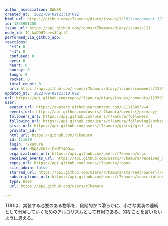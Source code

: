 ```yaml
---
author_association: OWNER
created_at: '2022-09-02T21:10:09Z'
html_url: https://github.com/r7kamura/diary/issues/121#issuecomment-1235901250
id: 1235901250
issue_url: https://api.github.com/repos/r7kamura/diary/issues/121
node_id: IC_kwDOHTcevs5JqltC
performed_via_github_app: 
reactions:
  "+1": 0
  "-1": 0
  confused: 0
  eyes: 0
  heart: 0
  hooray: 0
  laugh: 0
  rocket: 0
  total_count: 0
  url: https://api.github.com/repos/r7kamura/diary/issues/comments/1235901250/reactions
updated_at: '2022-09-02T21:10:09Z'
url: https://api.github.com/repos/r7kamura/diary/issues/comments/1235901250
user:
  avatar_url: https://avatars.githubusercontent.com/u/111689?v=4
  events_url: https://api.github.com/users/r7kamura/events{/privacy}
  followers_url: https://api.github.com/users/r7kamura/followers
  following_url: https://api.github.com/users/r7kamura/following{/other_user}
  gists_url: https://api.github.com/users/r7kamura/gists{/gist_id}
  gravatar_id: ''
  html_url: https://github.com/r7kamura
  id: 111689
  login: r7kamura
  node_id: MDQ6VXNlcjExMTY4OQ==
  organizations_url: https://api.github.com/users/r7kamura/orgs
  received_events_url: https://api.github.com/users/r7kamura/received_events
  repos_url: https://api.github.com/users/r7kamura/repos
  site_admin: false
  starred_url: https://api.github.com/users/r7kamura/starred{/owner}{/repo}
  subscriptions_url: https://api.github.com/users/r7kamura/subscriptions
  type: User
  url: https://api.github.com/users/r7kamura

---
```

TDDは、実装する必要のある物事を、段階的かつ滑らかに、小さな実装の連続として分解していくためのアルゴリズムとして有用である、的なことを言いたいように思える。